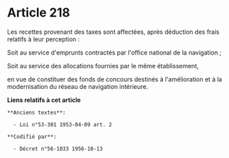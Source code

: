 # Article 218

Les recettes provenant des taxes sont affectées, après déduction des frais relatifs à leur perception :

Soit au service d'emprunts contractés par l'office national de la navigation ;

Soit au service des allocations fournies par le même établissement,

en vue de constituer des fonds de concours destinés à l'amélioration et à la modernisation du réseau de navigation
intérieure.

**Liens relatifs à cet article**

	**Anciens textes**:

	  - Loi n°53-301 1953-04-09 art. 2

	**Codifié par**:

	  - Décret n°56-1033 1956-10-13
